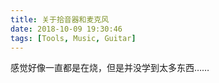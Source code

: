 ```yaml
---
title: 关于拾音器和麦克风
date: 2018-10-09 19:30:46
tags: [Tools, Music, Guitar]
---
```


感觉好像一直都是在烧，但是并没学到太多东西……